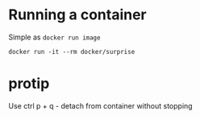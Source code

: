 # Running a container
Simple as `docker run image`

`docker run -it --rm docker/surprise`

# protip
  Use ctrl p + q - detach from container without stopping


